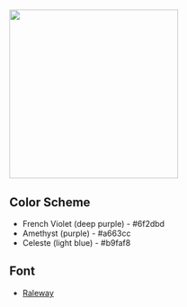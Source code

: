 # <img src="https://user-images.githubusercontent.com/26278705/120644212-5fa91180-c477-11eb-9e9b-b8fcd525e49d.png" width="300" />

## Color Scheme
* French Violet (deep purple) - #6f2dbd
* Amethyst (purple) - #a663cc
* Celeste (light blue) - #b9faf8

## Font
* [Raleway](https://fonts.google.com/specimen/Raleway)
